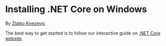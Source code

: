 # Installing .NET Core on Windows

By [Zlatko Knezevic](https://github.com/blackdwarf)

The best way to get started is to follow our interactive guide on [.NET Core website](http://go.microsoft.com/fwlink/p/?LinkID=798306&clcid=0x409). 
